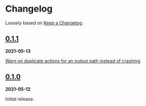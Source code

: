 # Changelog

Loosely based on [Keep a Changelog](https://keepachangelog.com/en/1.0.0).

## [0.1.1]

__2021-05-13__

[Warn on duplicate actions for an output path instead of crashing](c8756f49d61b6e88ea2a1d35fc31c46ca159ad4b).


## [0.1.0]

__2021-05-12__

Initial release.

[Unreleased]: https://github.com/rrbutani/bazel-execlog-cmp/compare/TODO...HEAD
[0.1.1]: https://github.com/rrbutani/bazel-execlog-cmp/compare/4982a2fb9c0c62deff1d4723a725ecd5ecab2c38...TODO
[0.1.0]: https://github.com/rrbutani/bazel-execlog-cmp/compare/5cfdeddae73ffc1e9ce0e873dc2a3fee7019295a...4982a2fb9c0c62deff1d4723a725ecd5ecab2c38

<!-- ## [{{{ version }}}]
__yyyy-mm-dd__ -->

<!-- [next version]: https://github.com/rrbutani/{{{ repo name }}}/compare/0.0.1...0.0.2
[first version]: https://github.com/rrbutani/{{{ repo name }}}/releases/tag/0.0.1
 -->
